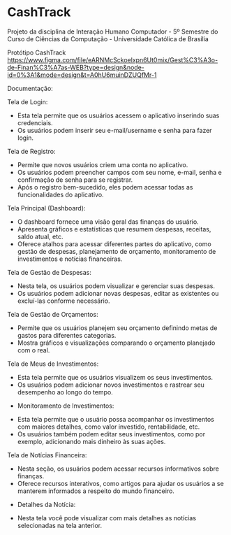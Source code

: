 # CashTrack
Projeto da disciplina de Interação Humano Computador - 5º Semestre do Curso de Ciências da Computação - Universidade Católica de Brasília

Protótipo CashTrack
https://www.figma.com/file/eARNMcSckoelxpn6Ut0mix/Gest%C3%A3o-de-Finan%C3%A7as-WEB?type=design&node-id=0%3A1&mode=design&t=A0hU6muinDZUQfMr-1

Documentação:

Tela de Login:
- Esta tela permite que os usuários acessem o aplicativo inserindo suas credenciais.
- Os usuários podem inserir seu e-mail/username e senha para fazer login.

Tela de Registro:
- Permite que novos usuários criem uma conta no aplicativo.
- Os usuários podem preencher campos com seu nome, e-mail, senha e confirmação de senha para se registrar.
- Após o registro bem-sucedido, eles podem acessar todas as funcionalidades do aplicativo.

Tela Principal (Dashboard):
- O dashboard fornece uma visão geral das finanças do usuário.
- Apresenta gráficos e estatísticas que resumem despesas, receitas, saldo atual, etc.
- Oferece atalhos para acessar diferentes partes do aplicativo, como gestão de despesas, planejamento de orçamento, monitoramento de investimentos e notícias financeiras.

Tela de Gestão de Despesas:
- Nesta tela, os usuários podem visualizar e gerenciar suas despesas.
- Os usuários podem adicionar novas despesas, editar as existentes ou excluí-las conforme necessário.

Tela de Gestão de Orçamentos:
- Permite que os usuários planejem seu orçamento definindo metas de gastos para diferentes categorias.
- Mostra gráficos e visualizações comparando o orçamento planejado com o real.

Tela de Meus de Investimentos:
- Esta tela permite que os usuários visualizem os seus investimentos.
- Os usuários podem adicionar novos investimentos e rastrear seu desempenho ao longo do tempo.

* Monitoramento de Investimentos:
- Esta tela permite que o usuário possa acompanhar os investimentos com maiores detalhes, como valor investido, rentabilidade, etc.
- Os usuários também podem editar seus investimentos, como por exemplo, adicionando mais dinheiro às suas ações.

Tela de Notícias Financeira:
- Nesta seção, os usuários podem acessar recursos informativos sobre finanças.
- Oferece recursos interativos, como artigos para ajudar os usuários a se manterem informados a respeito do mundo financeiro.

* Detalhes da Notícia:
- Nesta tela você pode visualizar com mais detalhes as notícias selecionadas na tela anterior.

